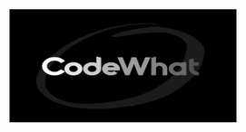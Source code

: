 <img src="https://github.com/cherkesky/codewhat/blob/main/codewhatlogo.png?raw=true" height="200" width="400">
